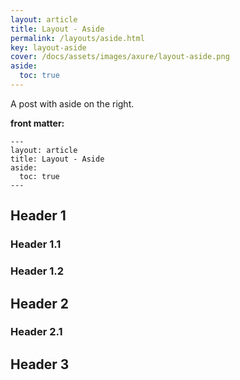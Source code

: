 ```yaml
---
layout: article
title: Layout - Aside
permalink: /layouts/aside.html
key: layout-aside
cover: /docs/assets/images/axure/layout-aside.png
aside:
  toc: true
---
```


A post with aside on the right.

<!--more-->

**front matter:**

    ---
    layout: article
    title: Layout - Aside
    aside:
      toc: true
    ---

## Header 1

### Header 1.1

### Header 1.2

## Header 2

### Header 2.1

## Header 3